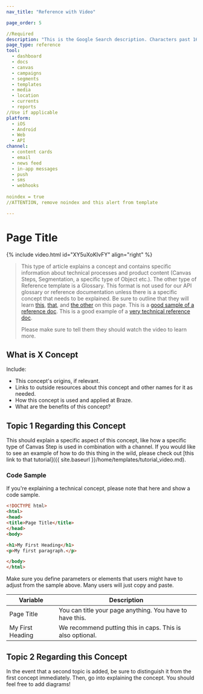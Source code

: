 ```yaml
---
nav_title: "Reference with Video"

page_order: 5

//Required
description: "This is the Google Search description. Characters past 160 get truncated, keep it brief." 
page_type: reference
tool:
  - dashboard
  - docs
  - canvas
  - campaigns
  - segments
  - templates
  - media
  - location 
  - currents
  - reports
//Use if applicable
platform: 
  - iOS
  - Android
  - Web
  - API
channel: 
  - content cards
  - email
  - news feed
  - in-app messages
  - push
  - sms
  - webhooks
  
noindex = true 
//ATTENTION, remove noindex and this alert from template

---
```


# Page Title

{% include video.html id="XY5uXoKIvFY" align="right" %}

>  This type of article explains a concept and contains specific information about technical processes and product content (Canvas Steps, Segmentation, a specific type of Object etc.). The other type of Reference template is a Glossary. This format is not used for our API glossary or reference documentation unless there is a specific concept that needs to be explained. Be sure to outline that they will learn [this](#what-is-x-concept), [that](#topic-1-regarding-this-concept), and [the other](#topic-2-regarding-this-concept) on this page. This is a [good sample of a reference doc](https://guide.meteor.com/code-style.html). This is a good example of a [very technical reference doc](https://www.w3schools.com/html/html_intro.asp).
>
> Please make sure to tell them they should watch the video to learn more.


## What is X Concept

Include:
- This concept's origins, if relevant.
- Links to outside resources about this concept and other names for it as needed.
- How this concept is used and applied at Braze.
- What are the benefits of this concept?

## Topic 1 Regarding this Concept

This should explain a specific aspect of this concept, like how a specific type of Canvas Step is used in combination with a channel. If you would like to see an example of how to do this thing in the wild, please check out [this link to that tutorial]({{ site.baseurl }}/home/templates/tutorial_video.md).


### Code Sample

If you're explaining a technical concept, please note that here and show a code sample.

```html
<!DOCTYPE html>
<html>
<head>
<title>Page Title</title>
</head>
<body>

<h1>My First Heading</h1>
<p>My first paragraph.</p>

</body>
</html>
```

Make sure you define parameters or elements that users might have to adjust from the sample above. Many users will just copy and paste.

| Variable | Description |
| -------- | ----------- |
| Page Title | You can title your page anything. You have to have this. |
| My First Heading | We recommend putting this in caps. This is also optional. |

## Topic 2 Regarding this Concept

In the event that a second topic is added, be sure to distinguish it from the first concept immediately. Then, go into explaining the concept. You should feel free to add diagrams!
